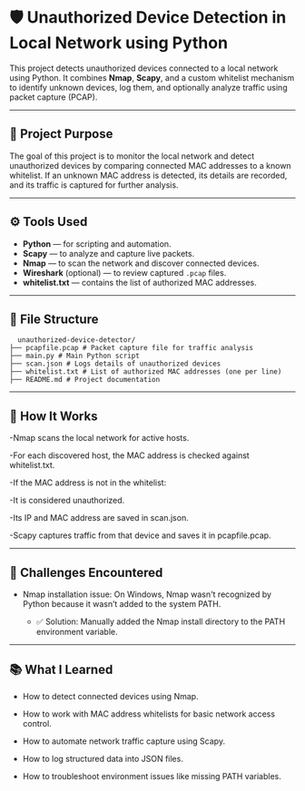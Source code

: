 # 🛡️ Unauthorized Device Detection in Local Network using Python

This project detects unauthorized devices connected to a local network using Python. It combines **Nmap**, **Scapy**, and a custom whitelist mechanism to identify unknown devices, log them, and optionally analyze traffic using packet capture (PCAP).

---

## 📌 Project Purpose

The goal of this project is to monitor the local network and detect unauthorized devices by comparing connected MAC addresses to a known whitelist. If an unknown MAC address is detected, its details are recorded, and its traffic is captured for further analysis.

---

## ⚙️ Tools Used

- **Python** — for scripting and automation.
- **Scapy** — to analyze and capture live packets.
- **Nmap** — to scan the network and discover connected devices.
- **Wireshark** (optional) — to review captured `.pcap` files.
- **whitelist.txt** — contains the list of authorized MAC addresses.

---

## 📁 File Structure

```text
  unauthorized-device-detector/
├── pcapfile.pcap # Packet capture file for traffic analysis
├── main.py # Main Python script
├── scan.json # Logs details of unauthorized devices
├── whitelist.txt # List of authorized MAC addresses (one per line)
├── README.md # Project documentation

```

---

## 🧠 How It Works
-Nmap scans the local network for active hosts.

-For each discovered host, the MAC address is checked against whitelist.txt.

-If the MAC address is not in the whitelist:

  -It is considered unauthorized.

  -Its IP and MAC address are saved in scan.json.

  -Scapy captures traffic from that device and saves it in pcapfile.pcap.

---  

## 🚧 Challenges Encountered
- Nmap installation issue: On Windows, Nmap wasn't recognized by Python because it wasn’t added to the system PATH.

  - ✅ Solution: Manually added the Nmap install directory to the PATH environment variable.

---

## 📚 What I Learned
- How to detect connected devices using Nmap.

- How to work with MAC address whitelists for basic network access control.

- How to automate network traffic capture using Scapy.

- How to log structured data into JSON files.

- How to troubleshoot environment issues like missing PATH variables.


  
